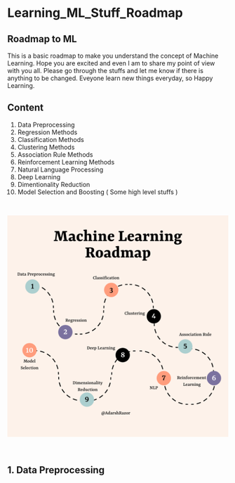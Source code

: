 # Learning_ML_Stuff_Roadmap
 
## Roadmap to ML

This is a basic roadmap to make you understand the concept of Machine Learning. Hope you are excited and even I am to share my point of view with you all. Please go through the stuffs and let me know if there is anything to be changed. Eveyone learn new things everyday, so 
Happy Learning.

## Content

1. Data Preprocessing
2. Regression Methods
3. Classification Methods
4. Clustering Methods
5. Association Rule Methods
6. Reinforcement Learning Methods
7. Natural Language Processing
8. Deep Learning 
9. Dimentionality Reduction
10. Model Selection and Boosting ( Some high level stuffs )

<br>

![Roadmap-Image](./images/Roadmaps.png)

<br>

## 1. Data Preprocessing

